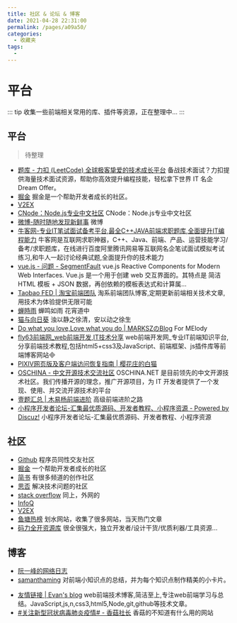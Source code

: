 ```yaml
---
title: 社区 & 论坛 & 博客
date: 2021-04-28 22:31:00
permalink: /pages/a09a50/
categories:
  - 收藏夹
tags:
  - 
---
```


# 平台

::: tip
收集一些前端相关常用的库、插件等资源，正在整理中...
:::

## 平台
> 待整理

- [题库 - 力扣 (LeetCode) 全球极客挚爱的技术成长平台](https://leetcode-cn.com/problemset/all/) 备战技术面试？力扣提供海量技术面试资源，帮助你高效提升编程技能，轻松拿下世界 IT 名企 Dream Offer。
- [掘金](https://juejin.im/timeline) 掘金是一个帮助开发者成长的社区。
- [V2EX](https://www.v2ex.com/go/js) 
- [CNode：Node.js专业中文社区](https://cnodejs.org/) CNode：Node.js专业中文社区
- [微博-随时随地发现新鲜事](http://weibo.com/) 微博
- [牛客网-专业IT笔试面试备考平台,最全C++JAVA前端求职题库,全面提升IT编程能力](https://www.nowcoder.com/8977313) 牛客网是互联网求职神器，C++、Java、前端、产品、运营技能学习/备考/求职题库，在线进行百度阿里腾讯网易等互联网名企笔试面试模拟考试练习,和牛人一起讨论经典试题,全面提升你的技术能力
- [vue.js - 问题 - SegmentFault](https://segmentfault.com/t/vue.js) vue.js Reactive Components for Modern Web Interfaces. Vue.js 是一个用于创建 web 交互界面的。其特点是 简洁 HTML 模板 + JSON 数据，再创依赖的模板表达式和计算属...
- [Taobao FED | 淘宝前端团队](http://taobaofed.org/) 淘系前端团队博客,定期更新前端相关技术文章,用技术为体验提供无限可能
- [蝉時雨](https://chanshiyu.com/#/) 蝉鸣如雨 花宵道中
- [猫与向日葵](https://imjad.cn/) 浊以静之徐清，安以动之徐生
- [Do what you love,Love what you do | MARKSZのBlog](https://molunerfinn.com/) For MElody
- [fly63前端网_web前端开发,IT技术分享](http://www.fly63.com/) web前端开发网_专业IT前端知识平台,分享前端技术教程,包括html5+css3及JavaScript、前端框架、js插件库等前端博客网站
- [PIXIV网页版及客户端访问恢复指南 | 樱花庄的白猫](https://2heng.xin/2017/09/19/pixiv/) 
- [OSCHINA - 中文开源技术交流社区](https://www.oschina.net/) OSCHINA.NET 是目前领先的中文开源技术社区。我们传播开源的理念，推广开源项目，为 IT 开发者提供了一个发现、使用、并交流开源技术的平台
- [壹题汇总 | 木易杨前端进阶](https://muyiy.vip/question/) 高级前端进阶之路
- [小程序开发者论坛-汇集最优质源码、开发者教程、小程序资源 - Powered by Discuz!](http://bbs.raydonet.com/) 小程序开发者论坛-汇集最优质源码、开发者教程、小程序资源



## 社区
* [Github](https://github.com/) 程序员同性交友社区
* [掘金](https://juejin.im/) 一个帮助开发者成长的社区
* [简书](https://www.jianshu.com/) 有很多频道的创作社区
* [思否](https://segmentfault.com/) 解决技术问题的社区
* [stack overflow](https://stackoverflow.com/) 同上，外网的
* [InfoQ](https://www.infoq.cn/topic/Front-end)
* [V2EX](https://www.v2ex.com/)
* [鱼塘热榜](https://mo.fish/main/home/hot) 划水网站，收集了很多网站，当天热门文章
* [码力全开资源库](https://maliquankai.com/designnav/) 很全很强大，独立开发者/设计干货/优质利器/工具资源...

## 博客
* [阮一峰的网络日志](http://www.ruanyifeng.com/blog/)
* [samanthaming](https://www.samanthaming.com/) 对前端小知识点的总结，并为每个知识点制作精美的小卡片。
- [友情链接 | Evan's blog](https://xugaoyi.com/pages/844eea1b2387fb96/#%E5%8F%8B%E9%93%BE%E7%94%B3%E8%AF%B7) web前端技术博客,简洁至上,专注web前端学习与总结。JavaScript,js,n,css3,html5,Node,git,github等技术文章。
- [#关注新型冠状病毒肺炎疫情# - 香菇社长](https://siitake.cn/) 香菇的不知道有什么用的网站
